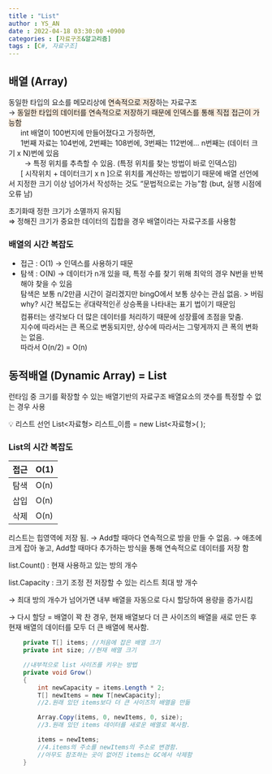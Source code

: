 ```yaml
---
title : "List"
author : YS_AN
date : 2022-04-18 03:30:00 +0900
categories : [자료구조&알고리즘]
tags : [C#, 자료구조]
---
```


## 배열 (Array)

동일한 타입의 요소를 메모리상에 <span style="background-color:#FBECDD">연속적으로 저장</span>하는 자료구조 <br>
→ <span style="background-color:#FBECDD">동일한 타입의 데이터를 연속적으로 저장하기 때문에 인덱스를 통해 직접 접근이 가능함</span> <br>
&nbsp;&nbsp;&nbsp;&nbsp;&nbsp;&nbsp;int 배열이 100번지에 만들어졌다고 가정하면, <br>
&nbsp;&nbsp;&nbsp;&nbsp;&nbsp;&nbsp;1번째 자료는 104번에, 2번째는 108번에, 3번째는 112번에… n번째는 (데이터 크기 x N)번에 있음 <br>
&nbsp;&nbsp;&nbsp;&nbsp;&nbsp;&nbsp;&nbsp;&nbsp;→ 특정 위치를 추측할 수 있음. (특정 위치를 찾는 방법이 바로 인덱스임) <br>
&nbsp;&nbsp;&nbsp;&nbsp;&nbsp;&nbsp;[ 시작위치 + 데이터크기 x n ]으로 위치를 계산하는 방법이기 때문에 배열 선언에서 지정한 크기 이상 넘어가서 작성하는 것도 “문법적으로는 가능”함 (but, 실행 시점에 오류 남) 

초기화때 정한 크기가 소멸까지 유지됨 <br>
⇒ 정해진 크기가 중요한 데이터의 집합을 경우 배열이라는 자료구조를 사용함


### 배열의 시간 복잡도

- 접근	: O(1) → 인덱스를 사용하기 때문
- 탐색 : O(N) → 데이터가 n개 있을 때, 특정 수를 찾기 위해 최악의 경우 N번을 반복해야 찾을 수 있음 <br>
    탐색은 보통 n/2만큼 시간이 걸리겠지만 bingO에서 보통 상수는 관심 없음. > 버림   <br>
    why? 시간 복잡도는 ✌대략적인✌ 상승폭을 나타내는 표기 법이기 때문임 <br>
    컴퓨터는 생각보다 더 많은 데이터를 처리하기 때문에 성장률에 초점을 맞춤. <br>
    지수에 따라서는 큰 폭으로 변동되지만, 상수에 따라서는 그렇게까지 큰 폭의 변화는 없음. <br>
    따라서 O(n/2) = O(n) <br>

## 동적배열 (Dynamic Array) = List

런타임 중 크기를 확장할 수 있는 배열기반의 자료구조
배열요소의 갯수를 특정할 수 없는 경우 사용

<div "background-color: #F1F1EF">

 💡 리스트 선언
 List<자료형> 리스트_이름 = new List<자료형>( );

</div>

### List의 시간 복잡도

| 접근 | O(1) |
| --- | --- |
| 탐색 | O(n) |
| 삽입 | O(n) |
| 삭제 | O(n) |

리스트는 힙영역에 저장 됨. → Add할 때마다 연속적으로 방을 만들 수 없음. → 애초에 크게 잡아 놓고, Add할 때마다 추가하는 방식을 통해 연속적으로 데이터를 저장 함

list.Count() : 현재 사용하고 있는 방의 개수

list.Capacity : 크기 조정 전 저장할 수 있는 리스트 최대 방 개수 

→ 최대 방의 개수가 넘어가면 내부 배열을 자동으로 다시 할당하여 용량을 증가시킴

→ 다시 할당 = 배열이 꽉  찬 경우, 현재 배열보다 더 큰 사이즈의 배열을 새로 만든 후 현재 배열의 데이터를 모두 더 큰 배열에 복사함.

<!--
<p align="left">   
<img src="../../assets/img/post/DSA/DataStructure/List.png" style="width:auto; height: 500px;" /> 
</p>
이 부분은 의미가 없으므로 읽지 마세요. 이 부분은 단순히, float 속성에 의하여, 이미지 

-->

```csharp
	private T[] items; //처음에 잡은 배열 크기
	private int size; //현재 배열 크기

	//내부적으로 list 사이즈를 키우는 방법
	private void Grow()
	{
		int newCapacity = items.Length * 2;
		T[] newItems = new T[newCapacity]; 
		//2.원래 있던 items보다 더 큰 사이즈의 배열을 만듦

		Array.Copy(items, 0, newItems, 0, size); 
		//3.원래 있던 items 데이터를 새로운 배열로 복사함.

		items = newItems; 
		//4.items의 주소를 newItems의 주소로 변경함.
		//아무도 참조하는 곳이 없어진 items는 GC에서 삭제함
	}
```
